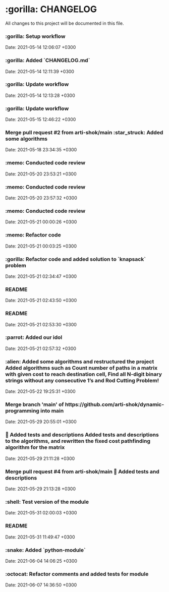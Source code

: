 <h1> :gorilla: CHANGELOG </h1>
All changes to this project will be documented in this file. 

<h3>:gorilla: Setup workflow</h3>Date: 2021-05-14 12:06:07 +0300
<h3>:gorilla: Added `CHANGELOG.md` </h3>Date: 2021-05-14 12:11:39 +0300
<h3>:gorilla: Update workflow</h3>Date: 2021-05-14 12:13:28 +0300
<h3>:gorilla: Update workflow </h3>Date: 2021-05-15 12:46:22 +0300
<h3>Merge pull request #2 from arti-shok/main :star_struck: Added some algorithms</h3>Date: 2021-05-18 23:34:35 +0300
<h3>:memo: Conducted code review </h3>Date: 2021-05-20 23:53:21 +0300
<h3>:memo: Conducted code review </h3>Date: 2021-05-20 23:57:32 +0300
<h3>:memo: Conducted code review </h3>Date: 2021-05-21 00:00:26 +0300
<h3>:memo: Refactor code </h3>Date: 2021-05-21 00:03:25 +0300
<h3>:gorilla: Refactor code and added solution to `knapsack` problem </h3>Date: 2021-05-21 02:34:47 +0300
<h3>README</h3>Date: 2021-05-21 02:43:50 +0300
<h3>README</h3>Date: 2021-05-21 02:53:30 +0300
<h3>:parrot: Added our idol </h3>Date: 2021-05-21 02:57:32 +0300
<h3>:alien: Аdded some algorithms and restructured the project Added algorithms such as Count number of paths in a matrix with given cost to reach destination cell, Find all N-digit binary strings without any consecutive 1’s and Rod Cutting Problem! </h3>Date: 2021-05-22 19:25:31 +0300
<h3>Merge branch 'main' of https://github.com/arti-shok/dynamic-programming into main </h3>Date: 2021-05-29 20:55:01 +0300
<h3>🏓 Added tests and descriptions Added tests and descriptions to the algorithms, and rewritten the fixed cost pathfinding algorithm for the matrix </h3>Date: 2021-05-29 21:11:28 +0300
<h3>Merge pull request #4 from arti-shok/main 🏓 Added tests and descriptions</h3>Date: 2021-05-29 21:13:28 +0300
<h3>:shell: Test version of the module </h3>Date: 2021-05-31 02:00:03 +0300
<h3>README</h3>Date: 2021-05-31 11:49:47 +0300
<h3>:snake: Added `python-module` </h3>Date: 2021-06-04 14:06:25 +0300
<h3>:octocat: Refactor comments and added tests for module </h3>Date: 2021-06-07 14:36:50 +0300
